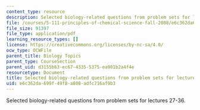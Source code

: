 ```yaml
---
content_type: resource
description: Selected biology-related questions from problem sets for lectures 27-36.
file: /courses/5-111-principles-of-chemical-science-fall-2008/e6c362da699f49f8a808adfc716af9b3_L27to36Bio.pdf
file_size: 91397
file_type: application/pdf
learning_resource_types: []
license: https://creativecommons.org/licenses/by-nc-sa/4.0/
ocw_type: OCWFile
parent_title: Biology Topics
parent_type: CourseSection
parent_uid: d3155b63-ec67-4335-5375-ea901b2a4f4e
resourcetype: Document
title: Selected biology-related questions from problem sets for lectures 27-36
uid: e6c362da-699f-49f8-a808-adfc716af9b3
---
```

Selected biology-related questions from problem sets for lectures 27-36.